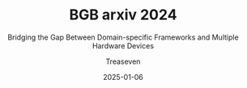 ---
layout:     post
title:      BGB arxiv 2024
subtitle:   Bridging the Gap Between Domain-specific Frameworks and Multiple Hardware Devices
date:       2025-01-06
author:     Treaseven
header-img: img/bg20.jpg
catalog: true
tags:
    - Deep Learning
    - Classical Machine Learning
    - Data Analysis
---